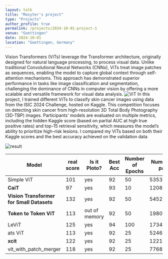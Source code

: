 ```yaml
---
layout: talk
title: "Masyter's project"
type: "Projects"
author_profile: true
permalink: /projects/2024-10-01-project-1
venue: "Goettingen"
date: 2024-10-01
location: "Goettingen, Germany"
---
```

Vision Transformers (ViTs) leverage the Transformer architecture, originally designed for natural language processing, to process visual data. Unlike traditional Convolutional Neural Networks (CNNs), ViTs treat image patches as sequences, enabling the model to capture global context through self-attention mechanisms. This approach has demonstrated superior performance in tasks like image classification and segmentation, challenging the dominance of CNNs in computer vision by offering a more scalable and versatile framework for visual data analysis.
![ViT](https://www.googleapis.com/download/storage/v1/b/kaggle-forum-message-attachments/o/inbox%2F5143577%2F848ff6c2cbc5398dd3456b42f780a9ae%2FScreen_Shot_2021-01-26_at_9.43.31_PM_uI4jjMq.png?generation=1723646566335310&alt=media)
In this project, I trained different ViTs to classify skin cancer images using data from the ISIC 2024 Challenge, hosted on Kaggle. This competition focuses on detecting skin cancer from high-resolution 3D Total Body Photography (3D-TBP) images. Participants' models are evaluated on multiple metrics, including the hidden Kaggle score (based on partial AUC at high true positive rates) and top-15 retrieval sensitivity, which measures the model’s ability to prioritize high-risk lesions. I compared my ViTs based on both their Kaggle scores and the best accuracy achieved on the validation data


![result](https://www.googleapis.com/download/storage/v1/b/kaggle-forum-message-attachments/o/inbox%2F5143577%2Fa7cdd9232bd9a21ba341cf50496d3c8c%2Fdownload%20(1).png?generation=1723649425473443&alt=media)

| Model                                     |real score |  Is it Ploto? | Best Acc | Number of Epochs |Number of para|paper|
|-------------------------------------------|----------|----------|--------------|------------------|------------------|------------------|
| Simple ViT                               | 101|  yes      | 92           | 50               | 53533698 | https://arxiv.org/abs/2205.01580 |
| **CaiT**                                   | 97   | yes    | 93           | 10               | 120801282 |https://arxiv.org/abs/2103.17239 |
|**Vision Transformer for Small Datasets**   | 132 | yes      | 92           | 50               | 54528520 |https://arxiv.org/abs/2112.13492 |
|**Token to Token ViT**                    |113 | out of memory       | 92           | 50               | 19801116 |https://arxiv.org/abs/2101.11986 |
|LeViT                    |125        | yes       | 94           | 100               | 17348972 |https://arxiv.org/abs/2104.01136 |
|  ats ViT                 |113     | yes      | 92           | 25               | 52463080 |https://arxiv.org/abs/2111.15667 |
|**xcit**                     |122        | yes      |      92      | 25               | 122141864 |https://arxiv.org/abs/2106.09681 |
|vit_with_patch_merger                    |118        |yes| 92                 | 25          | 77687272 |https://arxiv.org/abs/2202.12015 |
